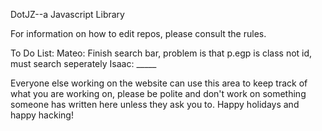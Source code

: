 DotJZ--a Javascript Library

For information on how to edit repos, please consult the rules.

To Do List:
  Mateo: Finish search bar, problem is that p.egp is class not id, must search seperately
  Isaac: _____
  
Everyone else working on the website can use this area to keep track of what you are working on, please be polite and don't work on something someone has written here unless they ask you to.  Happy holidays and happy hacking!
